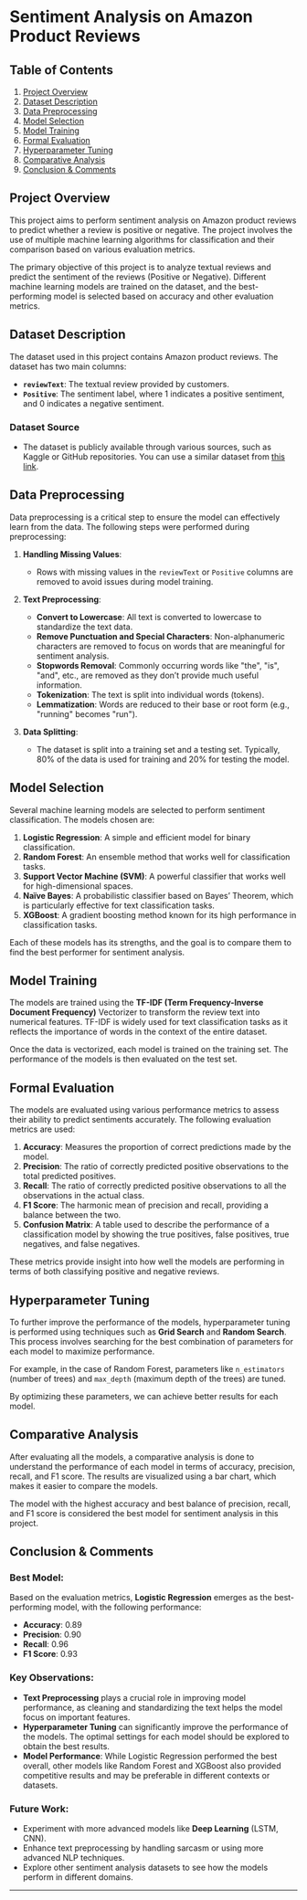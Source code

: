 # Sentiment Analysis on Amazon Product Reviews

## Table of Contents
1. [Project Overview](#project-overview)
2. [Dataset Description](#dataset-description)
3. [Data Preprocessing](#data-preprocessing)
4. [Model Selection](#model-selection)
5. [Model Training](#model-training)
6. [Formal Evaluation](#formal-evaluation)
7. [Hyperparameter Tuning](#hyperparameter-tuning)
8. [Comparative Analysis](#comparative-analysis)
9. [Conclusion & Comments](#conclusion--comments)

## Project Overview
This project aims to perform sentiment analysis on Amazon product reviews to predict whether a review is positive or negative. The project involves the use of multiple machine learning algorithms for classification and their comparison based on various evaluation metrics.

The primary objective of this project is to analyze textual reviews and predict the sentiment of the reviews (Positive or Negative). Different machine learning models are trained on the dataset, and the best-performing model is selected based on accuracy and other evaluation metrics.

## Dataset Description
The dataset used in this project contains Amazon product reviews. The dataset has two main columns:
- **`reviewText`**: The textual review provided by customers.
- **`Positive`**: The sentiment label, where 1 indicates a positive sentiment, and 0 indicates a negative sentiment.

### Dataset Source
- The dataset is publicly available through various sources, such as Kaggle or GitHub repositories. You can use a similar dataset from [this link](https://raw.githubusercontent.com/rashakil-ds/Public-Datasets/refs/heads/main/amazon.csv).

## Data Preprocessing
Data preprocessing is a critical step to ensure the model can effectively learn from the data. The following steps were performed during preprocessing:

1. **Handling Missing Values**: 
   - Rows with missing values in the `reviewText` or `Positive` columns are removed to avoid issues during model training.

2. **Text Preprocessing**:
   - **Convert to Lowercase**: All text is converted to lowercase to standardize the text data.
   - **Remove Punctuation and Special Characters**: Non-alphanumeric characters are removed to focus on words that are meaningful for sentiment analysis.
   - **Stopwords Removal**: Commonly occurring words like "the", "is", "and", etc., are removed as they don’t provide much useful information.
   - **Tokenization**: The text is split into individual words (tokens).
   - **Lemmatization**: Words are reduced to their base or root form (e.g., "running" becomes "run").

3. **Data Splitting**:
   - The dataset is split into a training set and a testing set. Typically, 80% of the data is used for training and 20% for testing the model.

## Model Selection
Several machine learning models are selected to perform sentiment classification. The models chosen are:
1. **Logistic Regression**: A simple and efficient model for binary classification.
2. **Random Forest**: An ensemble method that works well for classification tasks.
3. **Support Vector Machine (SVM)**: A powerful classifier that works well for high-dimensional spaces.
4. **Naïve Bayes**: A probabilistic classifier based on Bayes’ Theorem, which is particularly effective for text classification tasks.
5. **XGBoost**: A gradient boosting method known for its high performance in classification tasks.

Each of these models has its strengths, and the goal is to compare them to find the best performer for sentiment analysis.

## Model Training
The models are trained using the **TF-IDF (Term Frequency-Inverse Document Frequency)** Vectorizer to transform the review text into numerical features. TF-IDF is widely used for text classification tasks as it reflects the importance of words in the context of the entire dataset.

Once the data is vectorized, each model is trained on the training set. The performance of the models is then evaluated on the test set.

## Formal Evaluation
The models are evaluated using various performance metrics to assess their ability to predict sentiments accurately. The following evaluation metrics are used:

1. **Accuracy**: Measures the proportion of correct predictions made by the model.
2. **Precision**: The ratio of correctly predicted positive observations to the total predicted positives.
3. **Recall**: The ratio of correctly predicted positive observations to all the observations in the actual class.
4. **F1 Score**: The harmonic mean of precision and recall, providing a balance between the two.
5. **Confusion Matrix**: A table used to describe the performance of a classification model by showing the true positives, false positives, true negatives, and false negatives.

These metrics provide insight into how well the models are performing in terms of both classifying positive and negative reviews.

## Hyperparameter Tuning
To further improve the performance of the models, hyperparameter tuning is performed using techniques such as **Grid Search** and **Random Search**. This process involves searching for the best combination of parameters for each model to maximize performance. 

For example, in the case of Random Forest, parameters like `n_estimators` (number of trees) and `max_depth` (maximum depth of the trees) are tuned.

By optimizing these parameters, we can achieve better results for each model.

## Comparative Analysis
After evaluating all the models, a comparative analysis is done to understand the performance of each model in terms of accuracy, precision, recall, and F1 score. The results are visualized using a bar chart, which makes it easier to compare the models.

The model with the highest accuracy and best balance of precision, recall, and F1 score is considered the best model for sentiment analysis in this project.

## Conclusion & Comments
### Best Model:
Based on the evaluation metrics, **Logistic Regression** emerges as the best-performing model, with the following performance:
- **Accuracy**: 0.89
- **Precision**: 0.90
- **Recall**: 0.96
- **F1 Score**: 0.93

### Key Observations:
- **Text Preprocessing** plays a crucial role in improving model performance, as cleaning and standardizing the text helps the model focus on important features.
- **Hyperparameter Tuning** can significantly improve the performance of the models. The optimal settings for each model should be explored to obtain the best results.
- **Model Performance**: While Logistic Regression performed the best overall, other models like Random Forest and XGBoost also provided competitive results and may be preferable in different contexts or datasets.

### Future Work:
- Experiment with more advanced models like **Deep Learning** (LSTM, CNN).
- Enhance text preprocessing by handling sarcasm or using more advanced NLP techniques.
- Explore other sentiment analysis datasets to see how the models perform in different domains.

---



